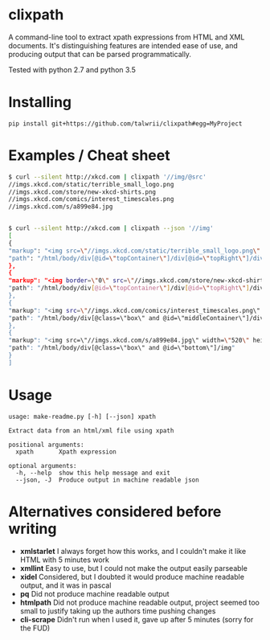 <!-- This is generated by make-readme.py do not edit -->
# clixpath

A command-line tool to extract xpath expressions from HTML and XML documents.
It's distinguishing features are intended ease of use, and
producing output that can be parsed programmatically.

Tested with python 2.7 and python 3.5

# Installing

```
pip install git+https://github.com/talwrii/clixpath#egg=MyProject
```



# Examples / Cheat sheet

```bash
$ curl --silent http://xkcd.com | clixpath '//img/@src'
//imgs.xkcd.com/static/terrible_small_logo.png
//imgs.xkcd.com/store/new-xkcd-shirts.png
//imgs.xkcd.com/comics/interest_timescales.png
//imgs.xkcd.com/s/a899e84.jpg


$ curl --silent http://xkcd.com | clixpath --json '//img'
[
{
"markup": "<img src=\"//imgs.xkcd.com/static/terrible_small_logo.png\" alt=\"xkcd.com logo\" height=\"83\" width=\"185\"/>",
"path": "/html/body/div[@id=\"topContainer\"]/div[@id=\"topRight\"]/div[@id=\"masthead\"]/span/a/img"
},
{
"markup": "<img border=\"0\" src=\"//imgs.xkcd.com/store/new-xkcd-shirts.png\"/>",
"path": "/html/body/div[@id=\"topContainer\"]/div[@id=\"topRight\"]/div[@id=\"news\"]/a/img"
},
{
"markup": "<img src=\"//imgs.xkcd.com/comics/interest_timescales.png\" title=\"Sometimes, parts of a slowly-rising mountain suddenly rises REALLY fast, which is extra interesting.\" alt=\"Interest Timescales\"/>\n",
"path": "/html/body/div[@class=\"box\" and @id=\"middleContainer\"]/div[@id=\"comic\"]/img"
},
{
"markup": "<img src=\"//imgs.xkcd.com/s/a899e84.jpg\" width=\"520\" height=\"100\" alt=\"Selected Comics\" usemap=\"#comicmap\"/>\n",
"path": "/html/body/div[@class=\"box\" and @id=\"bottom\"]/img"
}
]

```

# Usage

```
usage: make-readme.py [-h] [--json] xpath

Extract data from an html/xml file using xpath

positional arguments:
  xpath       Xpath expression

optional arguments:
  -h, --help  show this help message and exit
  --json, -J  Produce output in machine readable json

```
# Alternatives considered before writing

- **xmlstarlet** I always forget how this works, and I couldn't make it like HTML with 5 minutes work
- **xmllint**  Easy to use, but I could not make the output easily parseable
- **xidel** Considered, but I doubted it would produce machine readable output, and it was in pascal
- **pq** Did not produce machine readable output
- **htmlpath** Did not produce machine readable output, project seemed too small to justify taking up the authors time pushing changes
- **cli-scrape**  Didn't run when I used it, gave up after 5 minutes (sorry for the FUD)



